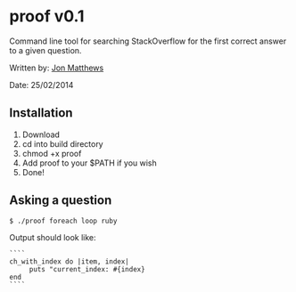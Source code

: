 # proof v0.1

Command line tool for searching StackOverflow for the first correct answer to a given question.

Written by: [Jon Matthews](https://github.com/joncarlmatthews)

Date: 25/02/2014

## Installation

1. Download
2. cd into build directory
3. chmod +x proof
4. Add proof to your $PATH if you wish
5. Done!

## Asking a question

	$ ./proof foreach loop ruby

Output should look like:

	````
	ch_with_index do |item, index|
 		 puts "current_index: #{index}
	end
	````
